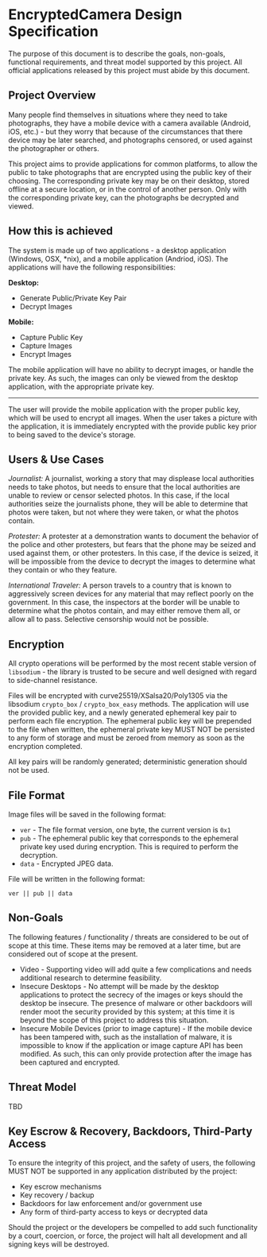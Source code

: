 # EncryptedCamera Design Specification

The purpose of this document is to describe the goals, non-goals, functional requirements, and threat model supported by this project. All official applications released by this project must abide by this document.

## Project Overview

Many people find themselves in situations where they need to take photographs, they have a mobile device with a camera available (Android, iOS, etc.) - but they worry that because of the circumstances that there device may be later searched, and photographs censored, or used against the photographer or others.

This project aims to provide applications for common platforms, to allow the public to take photographs that are encrypted using the public key of their choosing. The corresponding private key may be on their desktop, stored offline at a secure location, or in the control of another person. Only with the corresponding private key, can the photographs be decrypted and viewed.

## How this is achieved

The system is made up of two applications - a desktop application (Windows, OSX, *nix), and a mobile application (Andriod, iOS). The applications will have the following responsibilities:

**Desktop:**
* Generate Public/Private Key Pair
* Decrypt Images

**Mobile:**
* Capture Public Key
* Capture Images
* Encrypt Images

The mobile application will have no ability to decrypt images, or handle the private key. As such, the images can only be viewed from the desktop application, with the appropriate private key.

---

The user will provide the mobile application with the proper public key, which will be used to encrypt all images. When the user takes a picture with the application, it is immediately encrypted with the provide public key prior to being saved to the device's storage.

## Users & Use Cases

*Journalist:* A journalist, working a story that may displease local authorities needs to take photos, but needs to ensure that the local authorities are unable to review or censor selected photos. In this case, if the local authorities seize the journalists phone, they will be able to determine that photos were taken, but not where they were taken, or what the photos contain.

*Protester:* A protester at a demonstration wants to document the behavior of the police and other protesters, but fears that the phone may be seized and used against them, or other protesters. In this case, if the device is seized, it will be impossible from the device to decrypt the images to determine what they contain or who they feature.

*International Traveler:* A person travels to a country that is known to aggressively screen devices for any material that may reflect poorly on the government. In this case, the inspectors at the border will be unable to determine what the photos contain, and may either remove them all, or allow all to pass. Selective censorship would not be possible.


## Encryption

All crypto operations will be performed by the most recent stable version of `libsodium` - the library is trusted to be secure and well designed with regard to side-channel resistance.

Files will be encrypted with curve25519/XSalsa20/Poly1305 via the libsodium `crypto_box` / `crypto_box_easy` methods. The application will use the provided public key, and a newly generated ephemeral key pair to perform each file encryption. The ephemeral public key will be prepended to the file when written, the ephemeral private key MUST NOT be persisted to any form of storage and must be zeroed from memory as soon as the encryption completed.

All key pairs will be randomly generated; deterministic generation should not be used.

## File Format

Image files will be saved in the following format:

* `ver` - The file format version, one byte, the current version is `0x1`
* `pub` - The ephemeral public key that corresponds to the ephemeral private key used during encryption. This is required to perform the decryption.
* `data` - Encrypted JPEG data.

File will be written in the following format:

`ver || pub || data`

## Non-Goals

The following features / functionality / threats are considered to be out of scope at this time. These items may be removed at a later time, but are considered out of scope at the present.

* Video - Supporting video will add quite a few complications and needs additional research to determine feasibility.
* Insecure Desktops - No attempt will be made by the desktop applications to protect the secrecy of the images or keys should the desktop be insecure. The presence of malware or other backdoors will render moot the security provided by this system; at this time it is beyond the scope of this project to address this situation.
* Insecure Mobile Devices (prior to image capture) - If the mobile device has been tampered with, such as the installation of malware, it is impossible to know if the application or image capture API has been modified. As such, this can only provide protection after the image has been captured and encrypted.

## Threat Model

TBD

## Key Escrow & Recovery, Backdoors, Third-Party Access

To ensure the integrity of this project, and the safety of users, the following MUST NOT be supported in any application distributed by the project:

* Key escrow mechanisms
* Key recovery / backup
* Backdoors for law enforcement and/or government use
* Any form of third-party access to keys or decrypted data

Should the project or the developers be compelled to add such functionality by a court, coercion, or force, the project will halt all development and all signing keys will be destroyed.
